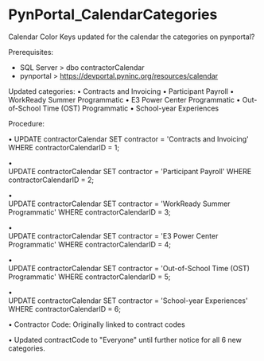 # PynPortal_CalendarCategories
Calendar Color Keys updated for the calendar the categories on pynportal?

Prerequisites: 
- SQL Server > dbo contractorCalendar 
- pynportal > https://devportal.pyninc.org/resources/calendar 

 
Updated categories:
•	Contracts and Invoicing
•	Participant Payroll
•	WorkReady Summer Programmatic
•	E3 Power Center Programmatic 
•	Out-of-School Time (OST) Programmatic
•	School-year Experiences

Procedure: 

•
UPDATE contractorCalendar
SET contractor = 'Contracts and Invoicing'
WHERE contractorCalendarID = 1;

•	
UPDATE contractorCalendar
SET contractor = 'Participant Payroll'
WHERE contractorCalendarID = 2;


•	
UPDATE contractorCalendar
SET contractor = 'WorkReady Summer Programmatic'
WHERE contractorCalendarID = 3;


•	
UPDATE contractorCalendar
SET contractor = 'E3 Power Center Programmatic'
WHERE contractorCalendarID = 4;

•	
UPDATE contractorCalendar
SET contractor = 'Out-of-School Time (OST) Programmatic'
WHERE contractorCalendarID = 5;


•	
UPDATE contractorCalendar
SET contractor = 'School-year Experiences'
WHERE contractorCalendarID = 6;


•
Contractor Code: 
Originally linked to contract codes


•
Updated contractCode to "Everyone" until further notice for all 6 new categories.


